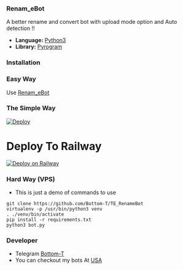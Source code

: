  ### Renam_eBot
A better rename and convert bot with upload mode option 
and Auto detection !!

* **Language:** [Python3](https://www.python.org)
* **Library:** [Pyrogram](https://docs.pyrogram.org)

### Installation

### Easy Way 
Use [Renam_eBot](https://t.me/Renam_eBot) 

### The Simple Way


[![Deploy](https://www.herokucdn.com/deploy/button.svg)](https://heroku.com/deploy)
# Deploy To Railway

[![Deploy on Railway](https://railway.app/button.svg)](https://railway.app/new/template?template=https%3A%2F%2Fgithub.com%2FBottom-T%2FTE_RenameBot&envs=API_HASH%2CAPP_ID%2COWNER_ID%2COWNER_USERNAME%2CTG_BOT_TOKEN&optionalEnvs=&API_HASHDesc=Your+API+Hash+From+https%3A%2F%2Fyoutu.be%2F5eEsvLAKVc0+or+%40MT_MyTelegramOrg_Bot&API_IDDesc=Your+APP+ID+From+https%3A%2F%2Fyoutu.be%2F5eEsvLAKVc0+or+%40MT_MyTelegramOrg_Bot&BOT_TOKENDesc=Your+Bot+Token+From+%40BotFather&BOT_USERNAMEDesc=Bot+UserName+From+%28https%3A%2F%2Fyoutu.be%2FcB4UduCcNWs%29+Without+%40&UPDATE_CHANNELDesc=Channel+User+Name+Without+%40+Eg+Mo_Tech_YT&UPDATE_CHANNELDefault=Mo_Tech_YT&referralCode=MoTech)


### Hard Way (VPS)
* This is just a demo of commands to use
```
git clone https://github.com/Bottom-T/TE_RenameBot
virtualenv -p /usr/bin/python3 venv
. ./venv/bin/activate
pip install -r requirements.txt
python3 bot.py
```

### Developer 
* Telegram [Bottom-T](https://t.me/us6a02) 
* You can checkout my bots At [USA](https://t.me/us7a5)

